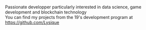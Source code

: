 Passionate developper particularly interested in data science, game development and blockchain technology  
You can find my projects from the 19's development program at https://github.com/Lysique

<!---
tamighi/tamighi is a ✨ special ✨ repository because its `README.md` (this file) appears on your GitHub profile.
You can click the Preview link to take a look at your changes.
--->
